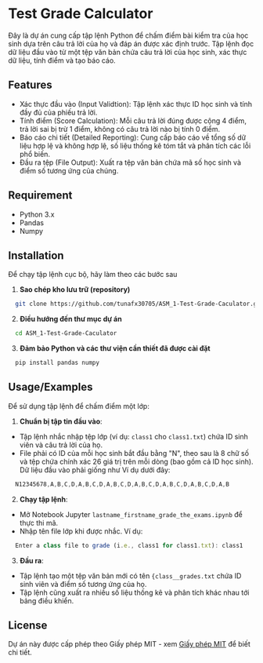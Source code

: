 
# Test Grade Calculator

Đây là dự án cung cấp tập lệnh Python để chấm điểm bài kiểm tra của học sinh dựa trên câu trả lời của họ và đáp án được xác định trước. Tập lệnh đọc dữ liệu đầu vào từ một tệp văn bản chứa câu trả lời của học sinh, xác thực dữ liệu, tính điểm và tạo báo cáo.


## Features

- Xác thực đầu vào (Input Validtion): Tập lệnh xác thực ID học sinh và tính đầy đủ của phiếu trả lời.
- Tính điểm (Score Calculation): Mỗi câu trả lời đúng được cộng 4 điểm, trả lời sai bị trừ 1 điểm, không có câu trả lời nào bị tính 0 điểm.
- Báo cáo chi tiết (Detailed Reporting): Cung cấp báo cáo về tổng số dữ liệu hợp lệ và không hợp lệ, số liệu thống kê tóm tắt và phân tích các lỗi phổ biến.
- Đầu ra tệp (File Output): Xuất ra tệp văn bản chứa mã số học sinh và điểm số tương ứng của chúng.



## Requirement
- Python 3.x
- Pandas
- Numpy
## Installation
Để chạy tập lệnh cục bộ, hãy làm theo các bước sau
1. **Sao chép kho lưu trữ (repository)**
```bash
  git clone https://github.com/tunafx30705/ASM_1-Test-Grade-Caculator.git
```
2. **Điều hướng đến thư mục dự án**
```bash
  cd ASM_1-Test-Grade-Caculator
```
3. **Đảm bảo Python và các thư viện cần thiết đã được cài đặt**
```bash
  pip install pandas numpy
```
## Usage/Examples

Để sử dụng tập lệnh để chấm điểm một lớp:
1. **Chuẩn bị tập tin đầu vào**: 
- Tập lệnh nhắc nhập tệp lớp (ví dụ: `class1` cho `class1.txt`) chứa ID sinh viên và câu trả lời của họ.
- File phải có ID của mỗi học sinh bắt đầu bằng "N", theo sau là 8 chữ số và tệp chứa chính xác 26 giá trị trên mỗi dòng (bao gồm cả ID học sinh). Dữ liệu đầu vào phải giống như Ví dụ dưới đây:
```javascript
  N12345678,A,B,C,D,A,B,C,D,A,B,C,D,A,B,C,D,A,B,C,D,A,B,C,D,A,B
```
2. **Chạy tập lệnh**:
- Mở Notebook Jupyter `lastname_firstname_grade_the_exams.ipynb` để thực thi mã.
- Nhập tên file lớp khi được nhắc. Ví dụ:
```javascript
  Enter a class file to grade (i.e., class1 for class1.txt): class1
```
3. **Đầu ra**:
- Tập lệnh tạo một tệp văn bản mới có tên `{class__grades.txt` chứa ID sinh viên và điểm số tương ứng của họ.
- Tập lệnh cũng xuất ra nhiều số liệu thống kê và phân tích khác nhau tới bảng điều khiển.


## License

Dự án này được cấp phép theo Giấy phép MIT - xem [Giấy phép MIT](https://choosealicense.com/licenses/mit/) để biết chi tiết.

